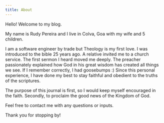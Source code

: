 ```yaml
---
title: About
---
```


Hello! Welcome to my blog. 

My name is Rudy Pereira and I live in Colva, Goa with my wife and 5 children.

I am a software engineer by trade but Theology is my first love. I was introduced to the bible 25 years ago. A relative invited me to a church service. The first sermon I heard moved me deeply. The preacher passionately explained how God in his great wisdom has created all things we see. If I remember correctly, I had goosebumps :) Since this personal experience, I have done my best to stay faithful and obedient to the truths of the scriptures.

The purpose of this journal is first, so I would keep myself encouraged in the faith. Secondly, to proclaim the good news of the Kingdom of God.

Feel free to contact me with any questions or inputs.

Thank you for stopping by!